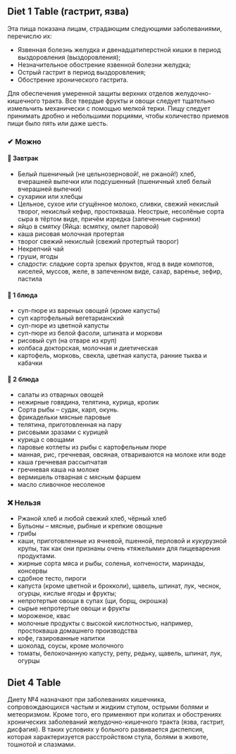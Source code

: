 ## Diet 1 Table (гастрит, язва)
Эта пища показана лицам, страдающим следующими заболеваниями, перечислю их:
- Язвенная болезнь желудка и двенадцатиперстной кишки в период выздоровления (выздоровления);
- Незначительное обострение язвенной болезни желудка;
- Острый гастрит в период выздоровления;
- Обострение хронического гастрита.

Для обеспечения умеренной защиты верхних отделов желудочно-кишечного тракта. Все твердые фрукты и овощи следует тщательно измельчить механически с помощью мелкой терки. Пищу следует принимать дробно и небольшими порциями, чтобы количество приемов пищи было пять или даже шесть. 

### ✔ Можно
#### 🥘 Завтрак
- Белый пшеничный (не цельнозерновой!, не ржаной!) хлеб, вчерашней выпечки или подсушенный (пшеничный хлеб белый вчерашней выпечки)
- сухарики или хлебцы
- Цельное, сухое или сгущённое молоко, сливки, свежий некислый творог, некислый кефир, простокваша. Неострые, несолёные сорта сыра в тёртом виде, причём изредка (запеченные сырники)
- яйцо в смятку (Яйца: всмятку, омлет паровой)
- каша рисовая молочная протертая
- творог свежий некислый (свежий протертый творог)
- Некрепчий чай
- груши, ягоды
- сладости: сладкие сорта зрелых фруктов, ягод в виде компотов, киселей, муссов, желе, в запеченном виде, сахар, варенье, зефир, пастила

#### 🍵 1 блюда
- суп-пюре из вареных овощей (кроме капусты)
- суп картофельный вегетарианский
- суп-пюре из цветной капусты
- суп-пюре из белой фасоли, шпината и моркови
- рисовый суп (на отваре из круп)
- колбаса докторская, молочная и диетическая
- картофель, морковь, свекла, цветная капуста, ранние тыква и кабачки

#### 🥗 2 блюда
- салаты из отварных овощей
- нежирные говядина, телятина, курица, кролик
- Сорта рыбы – судак, карп, окунь.
- фрикадельки мясные паровые
- телятина, приготовленная на пару
- рисовыми зразами с курицей
- курица с овощами
- паровые котлеты из рыбы с картофельным пюре
- манная, рис, гречневая, овсяная, отвариваются на молоке или воде
- каша гречневая рассыпчатая
- гречневая каша на молоке
- вермишель отварная с мясным фаршем
- масло сливочное несоленое

### ❌ Нельзя
- Ржаной хлеб и любой свежий хлеб, чёрный хлеб
- Бульоны – мясные, рыбные и крепкие овощные
- грибы
- каши, приготовленные из ячневой, пшенной, перловой и кукурузной крупы, так как они признаны очень «тяжелыми» для пищеварения продуктами.
- жирные сорта мяса и рыбы, соленья, копчености, маринады, консервы
- сдобное тесто, пироги
- капуста (кроме цветной и брокколи), щавель, шпинат, лук, чеснок, огурцы, кислые ягоды и фрукты;
- непротертые овощи в супах (щи, борщ, окрошка)
- сырые непротертые овощи и фрукты
- мороженое, квас
- молочные продукты с высокой кислотностью, например, простокваша домашнего производства
- кофе, газированные напитки
- шоколад, соусы, кроме молочного
- томаты, белокочанную капусту, репу, редьку, щавель, шпинат, лук, огурцы

## Diet 4 Table
Диету №4 назначают при заболеваниях кишечника, сопровождающихся частым и жидким стулом, острыми болями и метеоризмом. Кроме того, его применяют при колитах и ​​обострениях хронических заболеваний желудочно-кишечного тракта (язва, гастрит, дисфагия). В таких условиях у больного развивается диспепсия, которая характеризуется расстройством стула, болями в животе, тошнотой и спазмами.

[^1]: https://medaboutme.ru/articles/dieta_stol_nomer_1_pitanie_pri_gastrite_i_yazve_zheludka/

